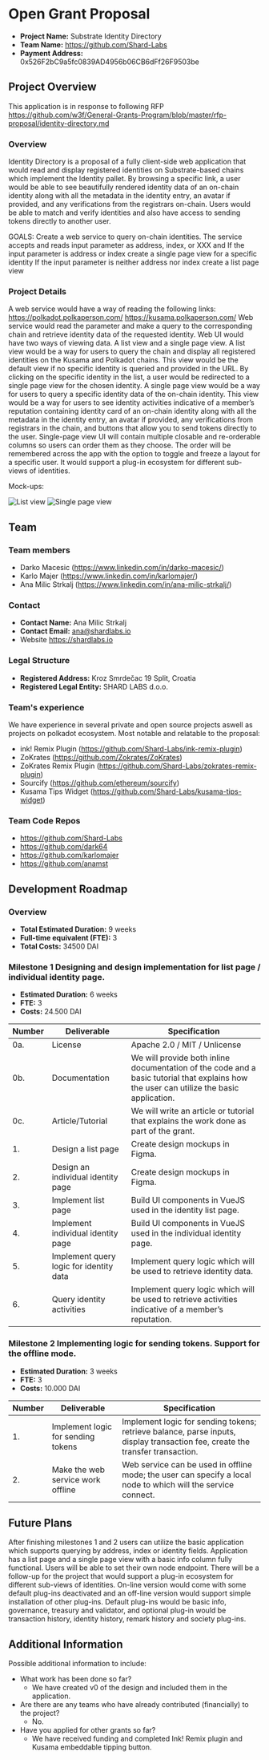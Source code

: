 # Open Grant Proposal


* **Project Name:** Substrate Identity Directory
* **Team Name:** https://github.com/Shard-Labs
* **Payment Address:** 0x526F2bC9a5fc0839AD4956b06CB6dFf26F9503be


## Project Overview 
This application is in response to following RFP https://github.com/w3f/General-Grants-Program/blob/master/rfp-proposal/identity-directory.md

### Overview

Identity Directory is a proposal of a fully client-side web application that would read and display registered identities on Substrate-based chains which implement the Identity pallet. By browsing a specific link, a user would be able to see beautifully rendered identity data of an on-chain identity along with all the metadata in the identity entry, an avatar if provided, and any verifications from the registrars on-chain. Users would be able to match and verify identities and also have access to sending tokens directly to another user.

GOALS:
Create a web service to query on-chain identities. The service accepts and reads input parameter as address, index, or XXX and
If the input parameter is address or index create a single page view for a specific identity
If the input parameter is neither address nor index create a list page view 



### Project Details 
A web service would have a way of reading the following links:
https://polkadot.polkaperson.com/<identity>
https://kusama.polkaperson.com/<identity>
Web service would read the <identity> parameter and make a query to the corresponding chain and retrieve identity data of the requested identity. 
Web UI would have two ways of viewing data. A list view and a single page view. A list view would be a way for users to query the chain and display all registered identities on the Kusama and Polkadot chains. This view would be the default view if no specific identity is queried and provided in the URL. By clicking on the specific identity in the list, a user would be redirected to a single page view for the chosen identity. A single page view would be a way for users to query a specific identity data of the on-chain identity. This view would be a way for users to see identity activities indicative of a member’s reputation containing identity card of an on-chain identity along with all the metadata in the identity entry, an avatar if provided, any verifications from registrars in the chain, and buttons that allow you to send tokens directly to the user. Single-page view UI will contain multiple closable and re-orderable columns so users can order them as they choose. The order will be remembered across the app with the option to toggle and freeze a layout for a specific user. It would support a plug-in ecosystem for different sub-views of identities.

Mock-ups:

![List view](https://i.imgur.com/p47ecmi.png)
![Single page view](https://i.imgur.com/wCDbaID.png)



## Team 

### Team members
* Darko Macesic (https://www.linkedin.com/in/darko-macesic/)
* Karlo Majer (https://www.linkedin.com/in/karlomajer/)
* Ana Milic Strkalj (https://www.linkedin.com/in/ana-milic-strkalj/) 

### Contact
* **Contact Name:** Ana Milic Strkalj
* **Contact Email:** ana@shardlabs.io
* Website https://shardlabs.io

### Legal Structure 
* **Registered Address:** Kroz Smrdečac 19 Split, Croatia
* **Registered Legal Entity:** SHARD LABS d.o.o.

### Team's experience
We have experience in several private and open source projects aswell as projects on polkadot ecosystem. Most notable and relatable to the proposal:
- ink! Remix Plugin (https://github.com/Shard-Labs/ink-remix-plugin)
- ZoKrates (https://github.com/Zokrates/ZoKrates)
- ZoKrates Remix Plugin (https://github.com/Shard-Labs/zokrates-remix-plugin)
- Sourcify (https://github.com/ethereum/sourcify)
- Kusama Tips Widget (https://github.com/Shard-Labs/kusama-tips-widget)


### Team Code Repos
- https://github.com/Shard-Labs
- https://github.com/dark64
- https://github.com/karlomajer
- https://github.com/anamst


## Development Roadmap 

### Overview
* **Total Estimated Duration:** 9 weeks
* **Full-time equivalent (FTE):**  3
* **Total Costs:** 34500 DAI

### Milestone 1 Designing and design implementation for list page / individual identity page. 
* **Estimated Duration:** 6 weeks
* **FTE:**  3
* **Costs:** 24.500 DAI

| Number | Deliverable | Specification |
| ------------- | ------------- | ------------- |
| 0a. | License | Apache 2.0 / MIT / Unlicense |
| 0b. | Documentation | We will provide both inline documentation of the code and a basic tutorial that explains how the user can utilize the basic application. |
| 0c. | Article/Tutorial | We will write an article or tutorial that explains the work done as part of the grant. |
| 1. | Design a list page | Create design mockups in Figma. |
| 2. | Design an individual identity page | Create design mockups in Figma. |
| 3. | Implement list page | Build UI components in VueJS used in the identity list page. | 
| 4. | Implement individual identity page | Build UI components in VueJS used in the individual identity page. 
| 5. | Implement query logic for identity data | Implement query logic which will be used to retrieve identity data. |  
| 6. | Query identity activities | Implement query logic which will be used to retrieve activities indicative of a member’s reputation. |  



### Milestone 2 Implementing logic for sending tokens. Support for the offline mode.
* **Estimated Duration:** 3 weeks
* **FTE:**  3
* **Costs:** 10.000 DAI

| Number | Deliverable | Specification |
| ------------- | ------------- | ------------- |
| 1. | Implement logic for sending tokens | Implement logic for sending tokens; retrieve balance, parse inputs, display transaction fee, create the transfer transaction. |
| 2. | Make the web service work offline | Web service can be used in offline mode; the user can specify a local node to which will the service connect. |
 

## Future Plans

After finishing milestones 1 and 2 users can utilize the basic application which supports querying by address, index or identity fields. Application has a list page and a single page view with a basic info column fully functional. Users will be able to set their own node endpoint.
There will be a follow-up for the project that would support a plug-in ecosystem for different sub-views of identities. On-line version would come with some default plug-ins deactivated and an off-line version would support simple installation of other plug-ins. Default plug-ins would be basic info, governance, treasury and validator, and optional plug-in would be transaction history, identity history, remark history and society plug-ins.


## Additional Information  

Possible additional information to include:
* What work has been done so far? 
    - We have created v0 of the design and included them in the application.
* Are there are any teams who have already contributed (financially) to the project? 
    - No.
* Have you applied for other grants so far? 
    - We have received funding and completed Ink! Remix plugin and Kusama embeddable tipping button.
